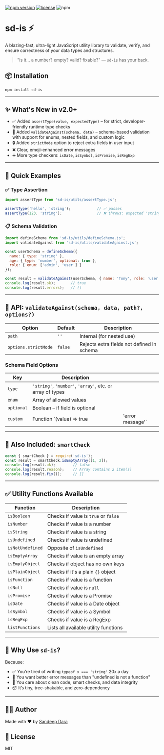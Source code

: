 [![npm version](https://img.shields.io/npm/v/sd-is)](https://www.npmjs.com/package/sd-is)
[![license](https://img.shields.io/npm/l/sd-is)](https://github.com/sandeepdara-sd/sd-is/blob/main/LICENSE)
![npm](https://img.shields.io/npm/dw/sd-is?style=flat\&color=blue)

# sd-is ⚡

A blazing-fast, ultra-light JavaScript utility library to validate, verify, and ensure correctness of your data types and structures.

> "Is it... a number? empty? valid? fixable?" — `sd-is` has your back.

## 📦 Installation

```bash
npm install sd-is
```

---

## ✨ What's New in v2.0+

* ✅ Added `assertType(value, expectedType)` – for strict, developer-friendly runtime type checks
* 🧠 Added `validateAgainst(schema, data)` – schema-based validation with support for enums, nested fields, and custom logic
* 🔒 Added `strictMode` option to reject extra fields in user input
* ❌ Clear, emoji-enhanced error messages
* ➕ More type checkers: `isDate`, `isSymbol`, `isPromise`, `isRegExp`

---

## 🔎 Quick Examples

### ✅ Type Assertion

```js
import assertType from 'sd-is/utils/assertType.js';

assertType('hello', 'string');            // ✅ passes
assertType(123, 'string');                // ❌ throws: expected 'string', got 'number'
```

### 📋 Schema Validation

```js
import defineSchema from 'sd-is/utils/defineSchema.js';
import validateAgainst from 'sd-is/utils/validateAgainst.js';

const userSchema = defineSchema({
  name: { type: 'string' },
  age: { type: 'number', optional: true },
  role: { enum: ['admin', 'user'] }
});

const result = validateAgainst(userSchema, { name: 'Tony', role: 'user' });
console.log(result.ok);       // true
console.log(result.errors);   // []
```

---

## 🔨 API: `validateAgainst(schema, data, path?, options?)`

| Option               | Default | Description                                |
| -------------------- | ------- | ------------------------------------------ |
| `path`               | `''`    | Internal (for nested use)                  |
| `options.strictMode` | `false` | Rejects extra fields not defined in schema |

### Schema Field Options

| Key        | Description                                               |                   |
| ---------- | --------------------------------------------------------- | ----------------- |
| `type`     | `'string'`, `'number'`, `'array'`, etc. or array of types |                   |
| `enum`     | Array of allowed values                                   |                   |
| `optional` | Boolean – if field is optional                            |                   |
| `custom`   | Function \`(value) => true                                | 'error message'\` |

---

## 🧠 Also Included: `smartCheck`

```js
const { smartCheck } = require('sd-is');
const result = smartCheck.isEmptyArray([1, 2]);
console.log(result.ok);        // false
console.log(result.reason);    // Array contains 2 item(s)
console.log(result.fix());     // []
```

---

## ✅ Utility Functions Available

| Function         | Description                           |
| ---------------- | ------------------------------------- |
| `isBoolean`      | Checks if value is `true` or `false`  |
| `isNumber`       | Checks if value is a number           |
| `isString`       | Checks if value is a string           |
| `isUndefined`    | Checks if value is undefined          |
| `isNotUndefined` | Opposite of `isUndefined`             |
| `isEmptyArray`   | Checks if value is an empty array     |
| `isEmptyObject`  | Checks if object has no own keys      |
| `isPlainObject`  | Checks if it's a plain `{}` object    |
| `isFunction`     | Checks if value is a function         |
| `isNull`         | Checks if value is `null`             |
| `isPromise`      | Checks if value is a Promise          |
| `isDate`         | Checks if value is a Date object      |
| `isSymbol`       | Checks if value is a Symbol           |
| `isRegExp`       | Checks if value is a RegExp           |
| `listFunctions`  | Lists all available utility functions |

---

## 🤔 Why Use `sd-is`?

Because:

* ✅ You’re tired of writing `typeof x === 'string'` 20x a day
* 🚫 You want better error messages than "undefined is not a function"
* 🧠 You care about clean code, smart checks, and data integrity
* 📦 It’s tiny, tree-shakable, and zero-dependency

---

## 🧑‍💻 Author

Made with ❤️ by [Sandeep Dara](https://github.com/sandeepdara-sd)

## 📜 License

MIT
